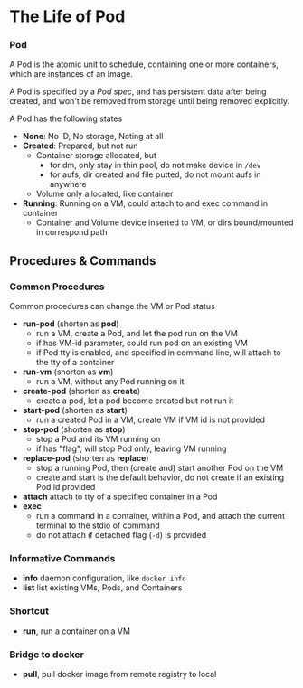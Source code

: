 
# The Life of Pod

### Pod

A Pod is the atomic unit to schedule, containing one or more containers, which are instances of an Image.

A Pod is specified by a *Pod spec*, and has persistent data after being created, and won't be removed from storage until being removed explicitly.

A Pod has the following states

- **None**: No ID, No storage, Noting at all
- **Created**: Prepared, but not run
  - Container storage allocated, but
    - for dm, only stay in thin pool, do not make device in `/dev`
    - for aufs, dir created and file putted, do not mount aufs in anywhere
  - Volume only allocated, like container
- **Running**: Running on a VM, could attach to and exec command in container
  - Container and Volume device inserted to VM, or dirs bound/mounted in correspond path

## Procedures & Commands

### Common Procedures

Common procedures can change the VM or Pod status

- **run-pod** (shorten as **pod**)
  - run a VM, create a Pod, and let the pod run on the VM
  - if has VM-id parameter, could run pod on an existing VM
  - if Pod tty is enabled, and specified in command line, will attach to the tty of a container
- **run-vm** (shorten as **vm**)
  - run a VM, without any Pod running on it
- **create-pod** (shorten as **create**)
  - create a pod, let a pod become created but not run it
- **start-pod** (shorten as **start**)
  - run a created Pod in a VM, create VM if VM id is not provided
- **stop-pod** (shorten as **stop**)
  - stop a Pod and its VM running on
  - if has "flag", will stop Pod only, leaving VM running
- **replace-pod** (shorten as **replace**)
  - stop a running Pod, then (create and) start another Pod on the VM
  - create and start is the default behavior, do not create if an existing Pod id provided
- **attach** attach to tty of a specified container in a Pod
- **exec**
  - run a command in a container, within a Pod, and attach the current terminal to the stdio of command
  - do not attach if detached flag (`-d`) is provided


### Informative Commands

- **info** daemon configuration, like `docker info`
- **list** list existing VMs, Pods, and Containers

### Shortcut

- **run**, run a container on a VM

### Bridge to docker

- **pull**, pull docker image from remote registry to local
